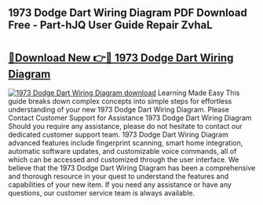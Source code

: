 ## 1973 Dodge Dart Wiring Diagram PDF Download Free - Part-hJQ User Guide Repair ZvhaL

# <h2><a href="http://dfj360b.blite.top/?on=1973+Dodge+Dart+Wiring+Diagram">🔗Download New 👉🔴 1973 Dodge Dart Wiring Diagram</a></h2>

[![1973 Dodge Dart Wiring Diagram download](https://i.imgur.com/lujVjoI.png)](http://dfj360b.blite.top/?on=1973+Dodge+Dart+Wiring+Diagram)
Learning Made Easy This guide breaks down complex concepts into simple steps for effortless understanding of your new 1973 Dodge Dart Wiring Diagram. Please Contact Customer Support for Assistance 1973 Dodge Dart Wiring Diagram Should you require any assistance, please do not hesitate to contact our dedicated customer support team. 1973 Dodge Dart Wiring Diagram advanced features include fingerprint scanning, smart home integration, automatic software updates, and customizable voice commands, all of which can be accessed and customized through the user interface. We believe that the 1973 Dodge Dart Wiring Diagram has been a comprehensive and thorough resource in your quest to understand the features and capabilities of your new item. If you need any assistance or have any questions, our customer service team is always available.
